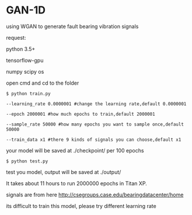 # GAN-1D
using WGAN to generate fault bearing vibration signals

request:

python 3.5+

tensorflow-gpu

numpy scipy os

open cmd and cd to the folder 

    $ python train.py 

    --learning_rate 0.0000001 #change the learning rate,default 0.0000001
                  
    --epoch 2000001 #how much epochs to train,default 2000001
                  
    --sample_rate 50000 #how many epochs you want to sample once,default 50000
                  
    --train_data x1 #there 9 kinds of signals you can choose,default x1
                  
your model will be saved at ./checkpoint/ per 100 epochs

    $ python test.py 

test you model, output will be saved at ./output/

It takes about 11 hours to run 2000000 epochs in Titan XP.

signals are from here http://csegroups.case.edu/bearingdatacenter/home

its difficult to train this model, please try different learning rate
